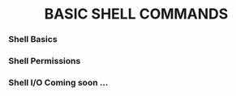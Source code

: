 <h1 align="center">BASIC SHELL COMMANDS</h1>
<h3 >Shell Basics</h3>
<h3 >Shell Permissions</h3>
<h3 >Shell I/O Coming soon ...</h3>
